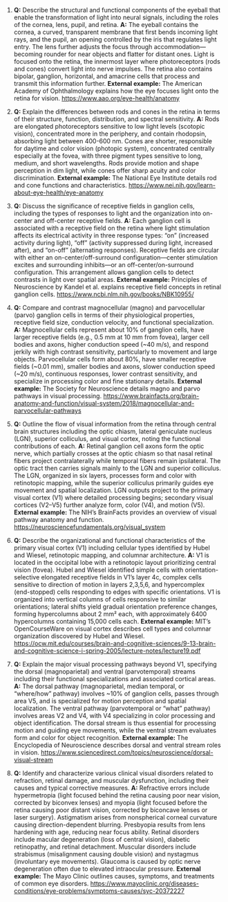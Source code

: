1. **Q:** Describe the structural and functional components of the eyeball that enable the transformation of light into neural signals, including the roles of the cornea, lens, pupil, and retina.
   **A:** The eyeball contains the cornea, a curved, transparent membrane that first bends incoming light rays, and the pupil, an opening controlled by the iris that regulates light entry. The lens further adjusts the focus through accommodation—becoming rounder for near objects and flatter for distant ones. Light is focused onto the retina, the innermost layer where photoreceptors (rods and cones) convert light into nerve impulses. The retina also contains bipolar, ganglion, horizontal, and amacrine cells that process and transmit this information further.
   **External example:** The American Academy of Ophthalmology explains how the eye focuses light onto the retina for vision. https://www.aao.org/eye-health/anatomy

2. **Q:** Explain the differences between rods and cones in the retina in terms of their structure, function, distribution, and spectral sensitivity.
   **A:** Rods are elongated photoreceptors sensitive to low light levels (scotopic vision), concentrated more in the periphery, and contain rhodopsin, absorbing light between 400-600 nm. Cones are shorter, responsible for daytime and color vision (photopic system), concentrated centrally especially at the fovea, with three pigment types sensitive to long, medium, and short wavelengths. Rods provide motion and shape perception in dim light, while cones offer sharp acuity and color discrimination.
   **External example:** The National Eye Institute details rod and cone functions and characteristics. https://www.nei.nih.gov/learn-about-eye-health/eye-anatomy

3. **Q:** Discuss the significance of receptive fields in ganglion cells, including the types of responses to light and the organization into on-center and off-center receptive fields.
   **A:** Each ganglion cell is associated with a receptive field on the retina where light stimulation affects its electrical activity in three response types: “on” (increased activity during light), “off” (activity suppressed during light, increased after), and “on-off” (alternating responses). Receptive fields are circular with either an on-center/off-surround configuration—center stimulation excites and surrounding inhibits—or an off-center/on-surround configuration. This arrangement allows ganglion cells to detect contrasts in light over spatial areas.
   **External example:** Principles of Neuroscience by Kandel et al. explains receptive field concepts in retinal ganglion cells. https://www.ncbi.nlm.nih.gov/books/NBK10955/

4. **Q:** Compare and contrast magnocellular (magno) and parvocellular (parvo) ganglion cells in terms of their physiological properties, receptive field size, conduction velocity, and functional specialization.
   **A:** Magnocellular cells represent about 10% of ganglion cells, have larger receptive fields (e.g., 0.5 mm at 10 mm from fovea), larger cell bodies and axons, higher conduction speed (~40 m/s), and respond jerkily with high contrast sensitivity, particularly to movement and large objects. Parvocellular cells form about 80%, have smaller receptive fields (~0.01 mm), smaller bodies and axons, slower conduction speed (~20 m/s), continuous responses, lower contrast sensitivity, and specialize in processing color and fine stationary details.
   **External example:** The Society for Neuroscience details magno and parvo pathways in visual processing. https://www.brainfacts.org/brain-anatomy-and-function/visual-system/2018/magnocellular-and-parvocellular-pathways

5. **Q:** Outline the flow of visual information from the retina through central brain structures including the optic chiasm, lateral geniculate nucleus (LGN), superior colliculus, and visual cortex, noting the functional contributions of each.
   **A:** Retinal ganglion cell axons form the optic nerve, which partially crosses at the optic chiasm so that nasal retinal fibers project contralaterally while temporal fibers remain ipsilateral. The optic tract then carries signals mainly to the LGN and superior colliculus. The LGN, organized in six layers, processes form and color with retinotopic mapping, while the superior colliculus primarily guides eye movement and spatial localization. LGN outputs project to the primary visual cortex (V1) where detailed processing begins; secondary visual cortices (V2–V5) further analyze form, color (V4), and motion (V5).
   **External example:** The NIH’s BrainFacts provides an overview of visual pathway anatomy and function. https://neurosciencefundamentals.org/visual_system

6. **Q:** Describe the organizational and functional characteristics of the primary visual cortex (V1) including cellular types identified by Hubel and Wiesel, retinotopic mapping, and columnar architecture.
   **A:** V1 is located in the occipital lobe with a retinotopic layout prioritizing central vision (fovea). Hubel and Wiesel identified simple cells with orientation-selective elongated receptive fields in V1’s layer 4c, complex cells sensitive to direction of motion in layers 2,3,5,6, and hypercomplex (end-stopped) cells responding to edges with specific orientations. V1 is organized into vertical columns of cells responsive to similar orientations; lateral shifts yield gradual orientation preference changes, forming hypercolumns about 2 mm² each, with approximately 6400 hypercolumns containing 15,000 cells each.
   **External example:** MIT’s OpenCourseWare on visual cortex describes cell types and columnar organization discovered by Hubel and Wiesel. https://ocw.mit.edu/courses/brain-and-cognitive-sciences/9-13-brain-and-cognitive-science-i-spring-2005/lecture-notes/lecture19.pdf

7. **Q:** Explain the major visual processing pathways beyond V1, specifying the dorsal (magnoparietal) and ventral (parvotemporal) streams including their functional specializations and associated cortical areas.
   **A:** The dorsal pathway (magnoparietal, median temporal, or “where/how” pathway) involves ~10% of ganglion cells, passes through area V5, and is specialized for motion perception and spatial localization. The ventral pathway (parvotemporal or “what” pathway) involves areas V2 and V4, with V4 specializing in color processing and object identification. The dorsal stream is thus essential for processing motion and guiding eye movements, while the ventral stream evaluates form and color for object recognition.
   **External example:** The Encyclopedia of Neuroscience describes dorsal and ventral stream roles in vision. https://www.sciencedirect.com/topics/neuroscience/dorsal-visual-stream

8. **Q:** Identify and characterize various clinical visual disorders related to refraction, retinal damage, and muscular dysfunction, including their causes and typical corrective measures.
   **A:** Refractive errors include hypermetropia (light focused behind the retina causing poor near vision, corrected by biconvex lenses) and myopia (light focused before the retina causing poor distant vision, corrected by biconcave lenses or laser surgery). Astigmatism arises from nonspherical corneal curvature causing direction-dependent blurring. Presbyopia results from lens hardening with age, reducing near focus ability. Retinal disorders include macular degeneration (loss of central vision), diabetic retinopathy, and retinal detachment. Muscular disorders include strabismus (misalignment causing double vision) and nystagmus (involuntary eye movements). Glaucoma is caused by optic nerve degeneration often due to elevated intraocular pressure.
   **External example:** The Mayo Clinic outlines causes, symptoms, and treatments of common eye disorders. https://www.mayoclinic.org/diseases-conditions/eye-problems/symptoms-causes/syc-20372227
